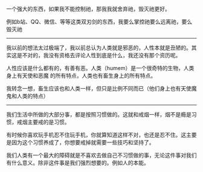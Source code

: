 一个强大的东西，如果我不能控制祂，那我我就舍弃祂，毁灭祂更好。

例如b站、QQ、微信、等等这类双刃剑的东西，我要么掌控祂要么远离祂，要么毁灭祂
___
我以前的想法太过极端了，我以前总认为人类就是邪恶的，人性本就是丑陋的。其实这是不对的，我没有资格去评论人性到底是什么，我还没有那个资历呢。

人性应该是什么都有的，有善有恶。人类（humem）是一个很奇特的生物，人类身上有天使和恶魔 的所有特点，人类也有畜生身上的所有特点。

我转念一想，畜生应该也和人类一样，但只是比例不同而已（他们身上也有天使魔鬼和人类的特点）
___
我们生活中所做的大部分事，都是按照习惯做的。这就和戒烟一样，烟不是瘾是习惯，戒烟主要戒的是习惯。

有时候你喜欢玩手机忍不住玩手机，你就算知道这样不对，也还是忍不住。这主要是因为这个习惯养成了，你想要戒掉就需要一些技巧和坚持了。

我们人类有一个最大的障碍就是不喜欢去做自己不习惯做的事，无论这件事对我们有什么意义。除非这件事是我们强烈想要的。例如人的本能。